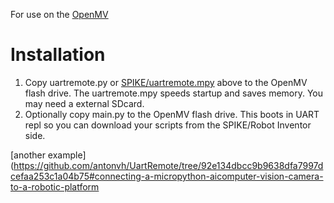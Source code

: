 For use on the [OpenMV](https://docs.openmv.io/openmvcam/quickref.html)

# Installation
1. Copy uartremote.py or [SPIKE/uartremote.mpy](https://github.com/antonvh/UartRemote/tree/master/MicroPython/SPIKE) above to the OpenMV flash drive. The uartremote.mpy speeds startup and saves memory. You may need a external SDcard.
2. Optionally copy main.py to the OpenMV flash drive. This boots in UART repl so you can download your scripts from the SPIKE/Robot Inventor side.

[another example](https://github.com/antonvh/UartRemote/tree/92e134dbcc9b9638dfa7997dcefaa253c1a04b75#connecting-a-micropython-aicomputer-vision-camera-to-a-robotic-platform
